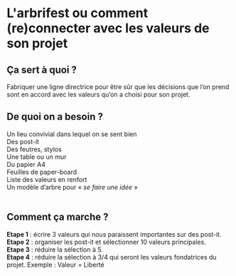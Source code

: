 # L'arbrifest ou comment (re)connecter avec les valeurs de son projet

## Ça sert à quoi ? 
Fabriquer une ligne directrice pour être sûr que les décisions que l’on prend sont en accord avec les valeurs qu’on a choisi pour son projet.


## De quoi on a besoin ? 
Un lieu convivial dans lequel on se sent bien  
Des post-it  
Des feutres, stylos  
Une table ou un mur  
Du papier A4  
Feuilles de paper-board  
Liste des valeurs en renfort  
Un modèle d’arbre pour « *se faire une idée* »  
 
## Comment ça marche ? 
**Etape 1** : écrire 3 valeurs qui nous paraissent importantes sur des post-it.  
**Etape 2** : organiser les post-it et sélectionner 10 valeurs principales.  
**Etape 3** : réduire la sélection à 5.  
**Etape 4** : réduire la sélection à 3/4 qui seront les valeurs fondatrices du projet. Exemple : Valeur = Liberté
